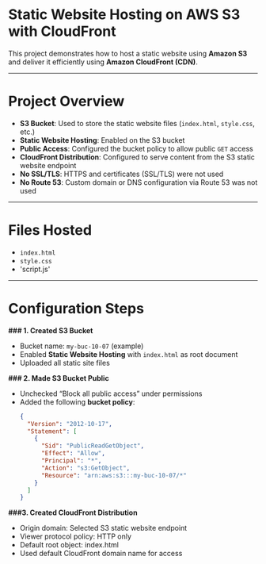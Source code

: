 # **Static Website Hosting on AWS S3 with CloudFront**

This project demonstrates how to host a static website using **Amazon S3** and deliver it efficiently using **Amazon CloudFront (CDN)**.

---
# **Project Overview**

- **S3 Bucket**: Used to store the static website files (`index.html`, `style.css`, etc.)
- **Static Website Hosting**: Enabled on the S3 bucket
- **Public Access**: Configured the bucket policy to allow public `GET` access
- **CloudFront Distribution**: Configured to serve content from the S3 static website endpoint
- **No SSL/TLS**: HTTPS and certificates (SSL/TLS) were not used
- **No Route 53**: Custom domain or DNS configuration via Route 53 was not used

---

# **Files Hosted**

- `index.html`
- `style.css`
- 'script.js'

---

# **Configuration Steps**

**### 1. Created S3 Bucket**
- Bucket name: `my-buc-10-07` (example)
- Enabled **Static Website Hosting** with `index.html` as root document
- Uploaded all static site files

**### 2. Made S3 Bucket Public**
- Unchecked “Block all public access” under permissions
- Added the following **bucket policy**:
  ```json
  {
    "Version": "2012-10-17",
    "Statement": [
      {
        "Sid": "PublicReadGetObject",
        "Effect": "Allow",
        "Principal": "*",
        "Action": "s3:GetObject",
        "Resource": "arn:aws:s3:::my-buc-10-07/*"
      }
    ]
  }
  
**###3. Created CloudFront Distribution**
- Origin domain: Selected S3 static website endpoint
- Viewer protocol policy: HTTP only
- Default root object: index.html
- Used default CloudFront domain name for access


